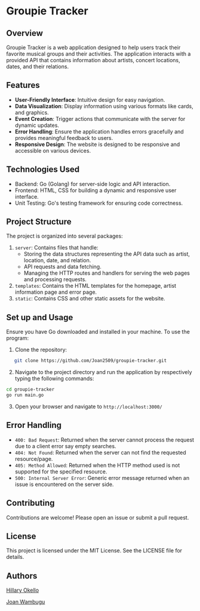 # Groupie Tracker

## Overview

Groupie Tracker is a web application designed to help users track their favorite musical groups and their activities. The application interacts with a provided API that contains information about artists, concert locations, dates, and their relations.

## Features
- **User-Friendly Interface**: Intuitive design for easy navigation.
- **Data Visualization**: Display information using various formats like cards, and graphics.
- **Event Creation**: Trigger actions that communicate with the server for dynamic updates.
- **Error Handling**: Ensure the application handles errors gracefully and provides meaningful feedback to users.
- **Responsive Design**: The website is designed to be responsive and accessible on various devices.

## Technologies Used
- Backend: Go (Golang) for server-side logic and API interaction.
- Frontend: HTML, CSS for building a dynamic and responsive user interface.
- Unit Testing: Go's testing framework for ensuring code correctness.


## Project Structure
The project is organized into several packages:
1. `server`: Contains files that handle:
    -   Storing the data structures representing the API data such as artist, location, date, and relation.
    -   API requests and data fetching.
    -   Managing the HTTP routes and handlers for serving the web pages and processing requests.
2. `templates`: Contains the HTML templates for the homepage, artist information page and error page.
3. `static`: Contains CSS and other static assets for the website.

## Set up and Usage
Ensure you have Go downloaded and installed in your machine. To use the program:
1. Clone the repository:
```bash
   git clone https://github.com/Joan2509/groupie-tracker.git
```
2. Navigate to the project directory and run the application by respectively typing the following commands:
```bash
cd groupie-tracker
go run main.go
```
3. Open your browser and navigate to `http://localhost:3000/`

## Error Handling
- `400: Bad Request`: Returned when the server cannot process the request due to a client error say empty searches.
- `404: Not Found`: Returned when the server can not find the requested resource/page.
- `405: Method Allowed`: Returned when the HTTP method used is not supported for the specified resource.
- `500: Internal Server Error`: Generic error message returned when an issue is encountered on the server side. 

## Contributing
Contributions are welcome! Please open an issue or submit a pull request.

## License
This project is licensed under the MIT License. See the LICENSE file for details.

## Authors
[Hillary Okello](https://learn.zone01kisumu.ke/git/hilaokello/)

[Joan Wambugu](https://learn.zone01kisumu.ke/git/jwambugu/)